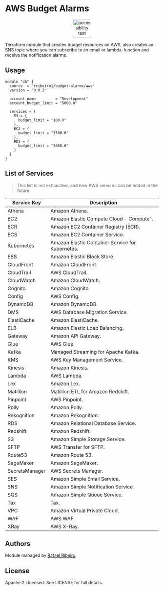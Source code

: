 # AWS Budget Alarms

<p align="center">
  <img src="https://res.cloudinary.com/hy4kyit2a/f_auto,fl_lossy,q_70/learn/modules/aws-pricing-models-and-support/discover-the-aws-cost-management-tools/images/772fa4bfbbcdfdba154d61ff07845675_6-d-0-bf-664-3-d-02-4-ab-4-acd-4-da-095-d-1-e-1-ffe.png" width="60" alt="accessibility text">
</p>

Terraform module that creates budget resources on AWS, also creates an SNS topic where you can subscribe to an email or lambda-function and receive the notification alarms.

## Usage

```hcl
module "db" {
  source  = "rribeiro1/budget-alarms/aws"
  version = "0.0.2"

  account_name         = "Development"
  account_budget_limit = "5000.0"

  services = {
    S3 = {
      budget_limit = "100.0"
    },
    EC2 = {
      budget_limit = "1500.0"
    },
    RDS = {
      budget_limit = "3000.0"
    }
  }
}
```

## List of Services 

> This list is not exhaustive, and new AWS services can be added in the future.

| Service Key                 | Description                                        |
|-----------------------------|----------------------------------------------------|
| Athena                      | Amazon Athena.                                     |
| EC2                         | Amazon Elastic Compute Cloud - Compute".           |
| ECR                         | Amazon EC2 Container Registry (ECR).               |
| ECS                         | Amazon EC2 Container Service.                      |
| Kubernetes                  | Amazon Elastic Container Service for Kubernetes.   |
| EBS                         | Amazon Elastic Block Store.                        |
| CloudFront                  | Amazon CloudFront.                                 |
| CloudTrail                  | AWS CloudTrail.                                    |
| CloudWatch                  | Amazon CloudWatch.                                 |
| Cognito                     | Amazon Cognito.                                    |
| Config                      | AWS Config.                                        |
| DynamoDB                    | Amazon DynamoDB.                                   |
| DMS                         | AWS Database Migration Service.                    |
| ElastiCache                 | Amazon ElastiCache.                                |
| ELB                         | Amazon Elastic Load Balancing.                     |
| Gateway                     | Amazon API Gateway.                                |
| Glue                        | AWS Glue.                                          |
| Kafka                       | Managed Streaming for Apache Kafka.                |
| KMS                         | AWS Key Management Service.                        |
| Kinesis                     | Amazon Kinesis.                                    |
| Lambda                      | AWS Lambda.                                        |
| Lex                         | Amazon Lex.                                        |
| Matillion                   | Matillion ETL for Amazon Redshift.                 |
| Pinpoint                    | AWS Pinpoint.                                      |
| Polly                       | Amazon Polly.                                      |
| Rekognition                 | Amazon Rekognition.                                |
| RDS                         | Amazon Relational Database Service.                |
| Redshift                    | Amazon Redshift.                                   |
| S3                          | Amazon Simple Storage Service.                     |
| SFTP                        | AWS Transfer for SFTP.                             |
| Route53                     | Amazon Route 53.                                   |
| SageMaker                   | Amazon SageMaker.                                  |
| SecretsManager              | AWS Secrets Manager.                               |
| SES                         | Amazon Simple Email Service.                       |
| SNS                         | Amazon Simple Notification Service.                |
| SQS                         | Amazon Simple Queue Service.                       |
| Tax                         | Tax.                                               |
| VPC                         | Amazon Virtual Private Cloud.                      |
| WAF                         | AWS WAF.                                           |
| XRay                        | AWS X-Ray.                                         |

## Authors

Module managed by [Rafael Ribeiro](https://github.com/rribeiro1).

## License

Apache 2 Licensed. See LICENSE for full details.
